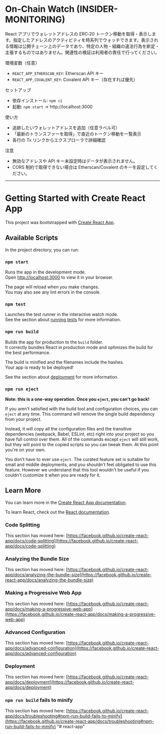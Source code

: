 # On-Chain Watch (INSIDER-MONITORING)

React アプリでウォレットアドレスの ERC‑20 トークン移動を取得・表示します。指定したアドレスのアクティビティを時系列でウォッチできます。表示される情報は公開チェーン上のデータであり、特定の人物・組織の違法行為を断定・主張するものではありません。関連性の検証は利用者の責任で行ってください。

環境変数（任意）
- `REACT_APP_ETHERSCAN_KEY`: Etherscan API キー
- `REACT_APP_COVALENT_KEY`: Covalent API キー（存在すれば優先）

セットアップ
- 依存インストール: `npm ci`
- 起動: `npm start` → http://localhost:3000

使い方
- 追跡したいウォレットアドレスを追加（任意ラベル可）
- 「最新のトランスファーを取得」で直近のトークン移動を一覧表示
- 各行の Tx リンクからエクスプローラで詳細確認

注意
- 無効なアドレスや API キー未設定時はデータが表示されません。
- CORS 制約で取得できない場合は Etherscan/Covalent のキーを設定してください。

---

# Getting Started with Create React App

This project was bootstrapped with [Create React App](https://github.com/facebook/create-react-app).

## Available Scripts

In the project directory, you can run:

### `npm start`

Runs the app in the development mode.\
Open [http://localhost:3000](http://localhost:3000) to view it in your browser.

The page will reload when you make changes.\
You may also see any lint errors in the console.

### `npm test`

Launches the test runner in the interactive watch mode.\
See the section about [running tests](https://facebook.github.io/create-react-app/docs/running-tests) for more information.

### `npm run build`

Builds the app for production to the `build` folder.\
It correctly bundles React in production mode and optimizes the build for the best performance.

The build is minified and the filenames include the hashes.\
Your app is ready to be deployed!

See the section about [deployment](https://facebook.github.io/create-react-app/docs/deployment) for more information.

### `npm run eject`

**Note: this is a one-way operation. Once you `eject`, you can't go back!**

If you aren't satisfied with the build tool and configuration choices, you can `eject` at any time. This command will remove the single build dependency from your project.

Instead, it will copy all the configuration files and the transitive dependencies (webpack, Babel, ESLint, etc) right into your project so you have full control over them. All of the commands except `eject` will still work, but they will point to the copied scripts so you can tweak them. At this point you're on your own.

You don't have to ever use `eject`. The curated feature set is suitable for small and middle deployments, and you shouldn't feel obligated to use this feature. However we understand that this tool wouldn't be useful if you couldn't customize it when you are ready for it.

## Learn More

You can learn more in the [Create React App documentation](https://facebook.github.io/create-react-app/docs/getting-started).

To learn React, check out the [React documentation](https://reactjs.org/).

### Code Splitting

This section has moved here: [https://facebook.github.io/create-react-app/docs/code-splitting](https://facebook.github.io/create-react-app/docs/code-splitting)

### Analyzing the Bundle Size

This section has moved here: [https://facebook.github.io/create-react-app/docs/analyzing-the-bundle-size](https://facebook.github.io/create-react-app/docs/analyzing-the-bundle-size)

### Making a Progressive Web App

This section has moved here: [https://facebook.github.io/create-react-app/docs/making-a-progressive-web-app](https://facebook.github.io/create-react-app/docs/making-a-progressive-web-app)

### Advanced Configuration

This section has moved here: [https://facebook.github.io/create-react-app/docs/advanced-configuration](https://facebook.github.io/create-react-app/docs/advanced-configuration)

### Deployment

This section has moved here: [https://facebook.github.io/create-react-app/docs/deployment](https://facebook.github.io/create-react-app/docs/deployment)

### `npm run build` fails to minify

This section has moved here: [https://facebook.github.io/create-react-app/docs/troubleshooting#npm-run-build-fails-to-minify](https://facebook.github.io/create-react-app/docs/troubleshooting#npm-run-build-fails-to-minify)
"# react-app" 
